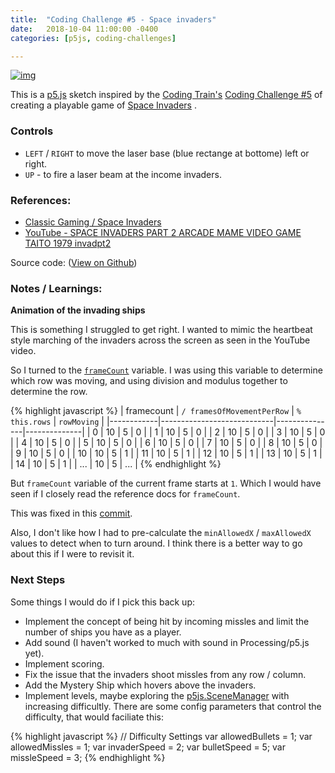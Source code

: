 ```yaml
---
title:  "Coding Challenge #5 - Space invaders"
date:   2018-10-04 11:00:00 -0400
categories: [p5js, coding-challenges]

---
```


[![img][screenshot]][live-view]

This is a [p5.js][p5js-home] sketch inspired by the [Coding Train's][coding-train] [Coding Challenge #5][ct-challenge-5] of creating a playable game of [Space Invaders][wiki-space-invaders] .


### Controls

-  `LEFT` / `RIGHT` to move the laser base (blue rectange at bottome) left or right.
-  `UP` - to fire a laser beam at the income invaders.


### References:
* [Classic Gaming / Space Invaders][classic-gaming]
* [YouTube - SPACE INVADERS PART 2 ARCADE MAME VIDEO GAME TAITO 1979 invadpt2
][youtube-space-invaders]

Source code: ([View on Github][source-code])

### Notes / Learnings:

**Animation of the invading ships**

This is something I struggled to get right. I wanted to mimic the heartbeat style marching of the invaders across the screen as seen in the YouTube video. 

So I turned to the [`frameCount`][p5js-framecount] variable. I was using this variable to determine which row was moving, and using division and modulus together to determine the row.

{% highlight javascript %}
| framecount | `/ framesOfMovementPerRow` | `% this.rows` |  `rowMoving` |
|------------|----------------------------|---------------|--------------|
|    0       |           10               |     5         |   0          |
|    1       |           10               |     5         |   0          |
|    2       |           10               |     5         |   0          |
|    3       |           10               |     5         |   0          |
|    4       |           10               |     5         |   0          |
|    5       |           10               |     5         |   0          |
|    6       |           10               |     5         |   0          |
|    7       |           10               |     5         |   0          |
|    8       |           10               |     5         |   0          |
|    9       |           10               |     5         |   0          |
|   10       |           10               |     5         |   1          |
|   11       |           10               |     5         |   1          |
|   12       |           10               |     5         |   1          |
|   13       |           10               |     5         |   1          |
|   14       |           10               |     5         |   1          |
|  ...       |           10               |     5         |   ...        |
{% endhighlight  %}

But `frameCount`  variable of the current frame starts at `1`.  Which I would have seen if I closely read the reference docs for `frameCount`.

This was fixed in this [commit](https://github.com/brianhonohan/sketchbook/pull/30/commits/a5eeee21bbb1c32506635e26d890a1a7ae88ff05#diff-96b71619909fb03f8bd537944ab4156dR153).

Also, I don't like how I had to pre-calculate the `minAllowedX` / `maxAllowedX` values to detect when to turn around. I think there is a better way to go about this if I were to revisit it.

### Next Steps

Some things I would do if I pick this back up:

* Implement the concept of being hit by incoming missles and limit the number of ships you have as a player.
* Add sound (I haven't worked to much with sound in Processing/p5.js yet).
* Implement scoring.
* Fix the issue that the invaders shoot missles from any row / column.
* Add the Mystery Ship which hovers above the invaders.
* Implement levels, maybe exploring the [p5js.SceneManager](https://github.com/mveteanu/p5.SceneManager) with increasing difficultly. There are some config parameters that control the difficulty, that would faciliate this:

{% highlight javascript %}
// Difficulty Settings
var allowedBullets = 1;
var allowedMissles = 1;
var invaderSpeed = 2;
var bulletSpeed = 5;
var missleSpeed = 3;
{% endhighlight %}




[p5js-home]: http://p5js.org/
[p5js-framecount]: https://p5js.org/reference/#/p5/frameCount
[coding-train]: https://thecodingtrain.com/
[ct-challenge-5]: https://www.youtube.com/watch?v=biN3v3ef-Y0&list=PLRqwX-V7Uu6ZiZxtDDRCi6uhfTH4FilpH&index=5
[source-code]: https://github.com/brianhonohan/sketchbook/tree/master/p5js/coding-challenges/space-invaders/
[live-view]: /sketchbook/p5js/coding-challenges/space-invaders/
[screenshot]: /sketchbook/p5js/coding-challenges/space-invaders/screenshot.png
[wiki-space-invaders]: https://en.wikipedia.org/wiki/Space_Invaders
[classic-gaming]: http://www.classicgaming.cc/classics/space-invaders/
[youtube-space-invaders]: https://www.youtube.com/watch?v=kR2fjwr-TzA&t=125s
